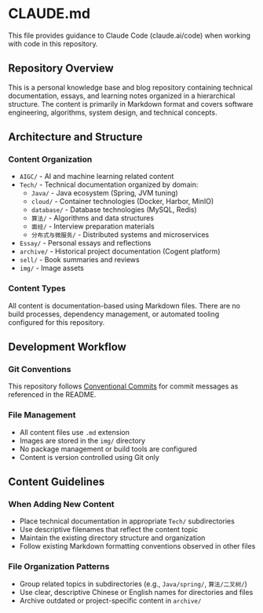 # CLAUDE.md

This file provides guidance to Claude Code (claude.ai/code) when working with code in this repository.

## Repository Overview

This is a personal knowledge base and blog repository containing technical documentation, essays, and learning notes organized in a hierarchical structure. The content is primarily in Markdown format and covers software engineering, algorithms, system design, and technical concepts.

## Architecture and Structure

### Content Organization
- `AIGC/` - AI and machine learning related content
- `Tech/` - Technical documentation organized by domain:
  - `Java/` - Java ecosystem (Spring, JVM tuning)
  - `cloud/` - Container technologies (Docker, Harbor, MinIO)
  - `database/` - Database technologies (MySQL, Redis)
  - `算法/` - Algorithms and data structures
  - `面经/` - Interview preparation materials
  - `分布式与微服务/` - Distributed systems and microservices
- `Essay/` - Personal essays and reflections
- `archive/` - Historical project documentation (Cogent platform)
- `sell/` - Book summaries and reviews
- `img/` - Image assets

### Content Types
All content is documentation-based using Markdown files. There are no build processes, dependency management, or automated tooling configured for this repository.

## Development Workflow

### Git Conventions
This repository follows [Conventional Commits](https://www.conventionalcommits.org/en/v1.0.0/#summary) for commit messages as referenced in the README.

### File Management
- All content files use `.md` extension
- Images are stored in the `img/` directory
- No package management or build tools are configured
- Content is version controlled using Git only

## Content Guidelines

### When Adding New Content
- Place technical documentation in appropriate `Tech/` subdirectories
- Use descriptive filenames that reflect the content topic
- Maintain the existing directory structure and organization
- Follow existing Markdown formatting conventions observed in other files

### File Organization Patterns
- Group related topics in subdirectories (e.g., `Java/spring/`, `算法/二叉树/`)
- Use clear, descriptive Chinese or English names for directories and files
- Archive outdated or project-specific content in `archive/`